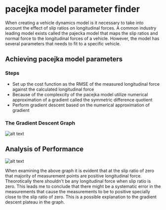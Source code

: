 # pacejka model parameter finder

When creating a vehicle dynamics model is it necessary to take into account the effect of slip ratios on longitudinal forces. A common industry leading model exists called the pajecka model that maps the slip ratios and normal force to the longitudinal forces of a vehicle. However, the model has several parameters that needs to fit to a specific vehicle. 



## Achieving pacejka model parameters

### Steps

- Set up the cost function as the RMSE of the measured longitudinal force against the calculated longitudinal force
- Because of the complexcity of the pacejka model utilize numerical approximation of a gradient called the symmetric difference quotient 
- Perform gradient descent based on the numerical approximation of gradient

### The Gradient Descent Graph

![alt text](https://github.com/AbdulRahmanSilmy/vehicle_dynamic_model/blob/main/standard%20error%20vs%20steps.jpg)

## Analysis of Performance

![alt text](https://github.com/AbdulRahmanSilmy/vehicle_dynamic_model/blob/main/analysis%20of%20model.jpg)

When examining the above graph it is evident that at the slip ratio of zero that majority of measurement points are positive longitudinal force. Theorotically there shouldn't be any longitudinal force when slip ratio is zero. This leads me to conclude that there might be a systematic error in the measurements that cause the measurements to be to positive specially close to the slip ratio of zero. This is a possible explanation to the gradient descent plateau in the graph.

